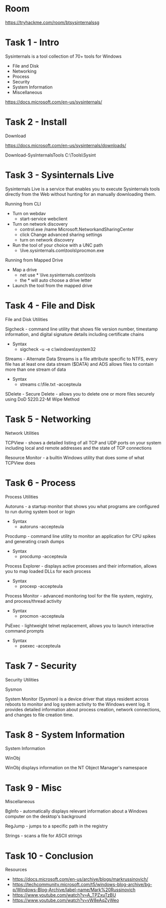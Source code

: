 # Room
https://tryhackme.com/room/btsysinternalssg

# Task 1 - Intro
Sysinternals is a tool collection of 70+ tools for Windows
* File and Disk
* Networking
* Process
* Security
* System Information
* Miscellaneous

https://docs.microsoft.com/en-us/sysinternals/

# Task 2 - Install
Download

https://docs.microsoft.com/en-us/sysinternals/downloads/

Download-SysInternalsTools C:\Tools\Sysint

# Task 3 - Sysinternals Live
Sysinternals Live is a service that enables you to execute Sysinternals tools directly from the Web without hunting for an manually downloading them.

Running from CLI
* Turn on webdav
    * start-service webclient
* Turn on network discovery
    * control.exe /name Microsoft.NetworkandSharingCenter
    * click Change advanced sharing settings
    * turn on network discovery
* Run the tool of your choice with a UNC path
    * \\live.sysinternals.com\tools\procmon.exe

Running from Mapped Drive
* Map a drive
    * net use * \\live.sysinternals.com\tools
    * the * will auto choose a drive letter
* Launch the tool from the mapped drive

# Task 4 - File and Disk
File and Disk Utilities

Sigcheck - command line utility that shows file version number, timestamp information, and digital signature details including certificate chains
* Syntax
    * sigcheck -u -e c:\windows\system32

Streams - Alternate Data Streams is a file attribute specific to NTFS, every file has at least one data stream ($DATA) and ADS allows files to contain more than one stream of data
* Syntax
    * streams c:\file.txt -accepteula

SDelete - Secure Delete - allows you to delete one or more files securely using DoD 5220.22-M Wipe Method

# Task 5 - Networking
Network Utilities

TCPView - shows a detailed listing of all TCP and UDP ports on your system including local and remote addresses and the state of TCP connections

Resource Monitor - a builtin Windows utility that does some of what TCPView does

# Task 6 - Process
Process Utilities

Autoruns - a startup monitor that shows you what programs are configured to run during system boot or login
* Syntax
    * autoruns -accepteula

Procdump - command line utility to monitor an application for CPU spikes and generating crash dumps
* Syntax
    * procdump -accepteula

Process Explorer - displays active processes and their information, allows you to map loaded DLLs for each process
* Syntax
    * procexp -accepteula

Process Monitor - advanced monitoring tool for the file system, registry, and process/thread activity
* Syntax
    * procmon -accepteula

PsExec - lightweight telnet replacement, allows you to launch interactive command prompts
* Syntax
    * psexec -accepteula

# Task 7 - Security
Security Utilities

Sysmon

System Monitor (Sysmon) is a device driver that stays resident across reboots to monitor and log system activity to the Windows event log.  It provides detailed information about process creation, network connections, and changes to file creation time.

# Task 8 - System Information
System Information

WinObj

WinObj displays information on the NT Object Manager's namespace

# Task 9 - Misc
Miscellaneous

BgInfo - automatically displays relevant information about a Windows computer on the desktop's background

RegJump - jumps to a specific path in the registry

Strings - scans a file for ASCII strings

# Task 10 - Conclusion

Resources
* https://docs.microsoft.com/en-us/archive/blogs/markrussinovich/
* https://techcommunity.microsoft.com/t5/windows-blog-archive/bg-p/Windows-Blog-Archive/label-name/Mark%20Russinovich
* https://www.youtube.com/watch?v=A_TPZxuTzBU
* https://www.youtube.com/watch?v=vW8eAqZyWeo